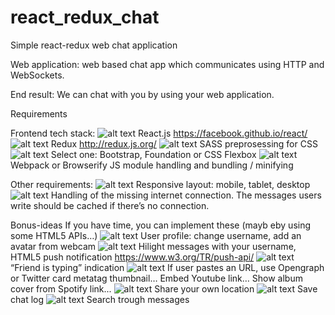 # react_redux_chat
Simple react-redux web chat application

Web application: web based chat app which communicates using HTTP and WebSockets.

End result: We can chat with you by using your web application.

[mark]: https://cdn1.iconfinder.com/data/icons/everyday-2/64/check_mark_ok_good-128.png "Mark Icon"
[unmark]: https://cdn4.iconfinder.com/data/icons/geomicons/32/672366-x-128.png "Unmarked Icon"

Requirements

Frontend tech stack:
![alt text][mark] React.js https://facebook.github.io/react/
![alt text][mark] Redux http://redux.js.org/ 
![alt text][unmark] SASS preprosessing for CSS
![alt text][mark] Select one: Bootstrap, Foundation or CSS Flexbox
![alt text][mark] Webpack or Browserify JS module handling and bundling / minifying

Other requirements:
![alt text][mark] Responsive layout: mobile, tablet, desktop
![alt text][unmark] Handling of the missing internet connection. The messages users write should be cached if there’s no connection.

Bonus-ideas
If you have time, you can implement these (mayb eby using some HTML5 APIs…)
![alt text][unmark] User profile: change username, add an avatar from webcam
![alt text][mark] Hilight messages with your username, HTML5 push notification  https://www.w3.org/TR/push-api/
![alt text][mark] “Friend is typing” indication
![alt text][mark] If user pastes an URL, use Opengraph or Twitter card metatag thumbnail… Embed Youtube link… Show album cover from Spotify link...
![alt text][unmark] Share your own location
![alt text][unmark] Save chat log
![alt text][unmark] Search trough messages
